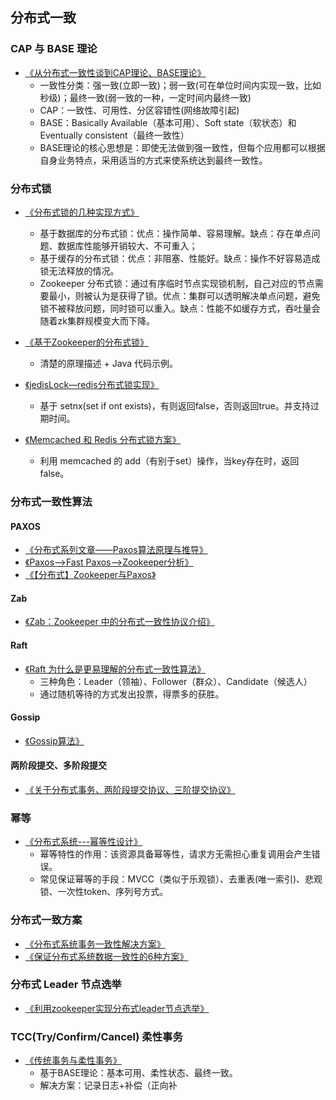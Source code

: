 ## 分布式一致

### CAP 与 BASE 理论

* [《从分布式一致性谈到CAP理论、BASE理论》](http://www.cnblogs.com/szlbm/p/5588543.html)
  * 一致性分类：强一致\(立即一致\)；弱一致\(可在单位时间内实现一致，比如秒级\)；最终一致\(弱一致的一种，一定时间内最终一致\)
  * CAP：一致性、可用性、分区容错性\(网络故障引起\)
  * BASE：Basically Available（基本可用）、Soft state（软状态）和Eventually consistent（最终一致性）
  * BASE理论的核心思想是：即使无法做到强一致性，但每个应用都可以根据自身业务特点，采用适当的方式来使系统达到最终一致性。

### 分布式锁

* [《分布式锁的几种实现方式》](http://www.hollischuang.com/archives/1716)

  * 基于数据库的分布式锁：优点：操作简单、容易理解。缺点：存在单点问题、数据库性能够开销较大、不可重入；
  * 基于缓存的分布式锁：优点：非阻塞、性能好。缺点：操作不好容易造成锁无法释放的情况。
  * Zookeeper 分布式锁：通过有序临时节点实现锁机制，自己对应的节点需要最小，则被认为是获得了锁。优点：集群可以透明解决单点问题，避免锁不被释放问题，同时锁可以重入。缺点：性能不如缓存方式，吞吐量会随着zk集群规模变大而下降。

* [《基于Zookeeper的分布式锁》](https://www.tuicool.com/articles/VZJr6fY)

  * 清楚的原理描述 + Java 代码示例。

* [《jedisLock—redis分布式锁实现》](https://www.cnblogs.com/0201zcr/p/5942748.html)

  * 基于 setnx\(set if ont exists\)，有则返回false，否则返回true。并支持过期时间。

* [《Memcached 和 Redis 分布式锁方案》](https://blog.csdn.net/albertfly/article/details/77412333)

  * 利用 memcached 的 add（有别于set）操作，当key存在时，返回false。

### 分布式一致性算法

#### PAXOS

* [《分布式系列文章——Paxos算法原理与推导》](https://www.cnblogs.com/linbingdong/p/6253479.html)
* [《Paxos--&gt;Fast Paxos--&gt;Zookeeper分析》](https://blog.csdn.net/u010039929/article/details/70171672)
* [《【分布式】Zookeeper与Paxos》](https://www.cnblogs.com/leesf456/p/6012777.html)

#### Zab

* [《Zab：Zookeeper 中的分布式一致性协议介绍》](https://www.jianshu.com/p/fb527a64deee)

#### Raft

* [《Raft 为什么是更易理解的分布式一致性算法》](http://www.cnblogs.com/mindwind/p/5231986.html)
  * 三种角色：Leader（领袖）、Follower（群众）、Candidate（候选人）
  * 通过随机等待的方式发出投票，得票多的获胜。

#### Gossip

* [《Gossip算法》](http://blog.51cto.com/tianya23/530743)

#### 两阶段提交、多阶段提交

* [《关于分布式事务、两阶段提交协议、三阶提交协议》](http://blog.jobbole.com/95632/)

### 幂等

* [《分布式系统---幂等性设计》](https://www.cnblogs.com/wxgblogs/p/6639272.html)
  * 幂等特性的作用：该资源具备幂等性，请求方无需担心重复调用会产生错误。
  * 常见保证幂等的手段：MVCC（类似于乐观锁）、去重表\(唯一索引\)、悲观锁、一次性token、序列号方式。

### 分布式一致方案

* [《分布式系统事务一致性解决方案》](http://www.infoq.com/cn/articles/solution-of-distributed-system-transaction-consistency)
* [《保证分布式系统数据一致性的6种方案》](https://weibo.com/ttarticle/p/show?id=2309403965965003062676)

### 分布式 Leader 节点选举

* [《利用zookeeper实现分布式leader节点选举》](https://blog.csdn.net/johnson_moon/article/details/78809995)

### TCC\(Try/Confirm/Cancel\) 柔性事务

* [《传统事务与柔性事务》](https://www.jianshu.com/p/ab1a1c6b08a1)
  * 基于BASE理论：基本可用、柔性状态、最终一致。
  * 解决方案：记录日志+补偿（正向补




